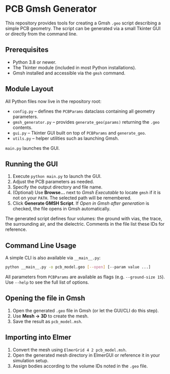 # PCB Gmsh Generator

This repository provides tools for creating a Gmsh `.geo` script describing a simple PCB geometry.  The script can be generated via a small Tkinter GUI or directly from the command line.

## Prerequisites
- Python 3.8 or newer.
- The Tkinter module (included in most Python installations).
- Gmsh installed and accessible via the `gmsh` command.

## Module Layout
All Python files now live in the repository root:
- `config.py` – defines the `PCBParams` dataclass containing all geometry parameters.
- `gmsh_generator.py` – provides `generate_geo(params)` returning the `.geo` contents.
- `gui.py` – Tkinter GUI built on top of `PCBParams` and `generate_geo`.
- `utils.py` – helper utilities such as launching Gmsh.

`main.py` launches the GUI.

## Running the GUI
1. Execute `python main.py` to launch the GUI.
2. Adjust the PCB parameters as needed.
3. Specify the output directory and file name.
4. (Optional) Use **Browse...** next to *Gmsh Executable* to locate `gmsh` if it is not on your `PATH`. The selected path will be remembered.
5. Click **Generate GMSH Script**. If *Open in Gmsh after generation* is checked, the file opens in Gmsh automatically.

The generated script defines four volumes: the ground with vias, the trace, the surrounding air, and the dielectric. Comments in the file list these IDs for reference.

## Command Line Usage
A simple CLI is also available via `__main__.py`:

```bash
python __main__.py -o pcb_model.geo [--open] [--param value ...]
```

All parameters from `PCBParams` are available as flags (e.g. `--ground-size 15`). Use `--help` to see the full list of options.

## Opening the file in Gmsh
1. Open the generated `.geo` file in Gmsh (or let the GUI/CLI do this step).
2. Use **Mesh → 3D** to create the mesh.
3. Save the result as `pcb_model.msh`.

## Importing into Elmer
1. Convert the mesh using `ElmerGrid 4 2 pcb_model.msh`.
2. Open the generated mesh directory in ElmerGUI or reference it in your simulation setup.
3. Assign bodies according to the volume IDs noted in the `.geo` file.
